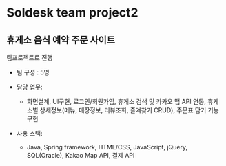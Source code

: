 # Soldesk team project2 
## 휴게소 음식 예약 주문 사이트

팀프로젝트로 진행 
* 팀 구성 : 5명

* 담당 업무: 
  - 화면설계, UI구현, 로그인/회원가입, 휴게소 검색 및 카카오 맵 API 연동, 휴게소별 상세정보(메뉴, 매장정보, 리뷰조회, 즐겨찾기 CRUD), 주문표 담기 기능 구현 
  
* 사용 스택:
  - Java, Spring framework, HTML/CSS, JavaScript, jQuery, SQL(Oracle), Kakao Map API, 결제 API
  

